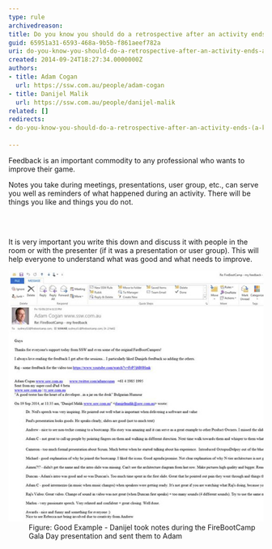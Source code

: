 ```yaml
---
type: rule
archivedreason: 
title: Do you know you should do a retrospective after an activity ends (a.k.a. Feedback)?
guid: 65951a31-6593-468a-9b5b-f861aeef782a
uri: do-you-know-you-should-do-a-retrospective-after-an-activity-ends-a-k-a-feedback
created: 2014-09-24T18:27:34.0000000Z
authors:
- title: Adam Cogan
  url: https://ssw.com.au/people/adam-cogan
- title: Danijel Malik
  url: https://ssw.com.au/people/danijel-malik
related: []
redirects:
- do-you-know-you-should-do-a-retrospective-after-an-activity-ends-(a-k-a-feedback)

---
```



<p class="p1">​Feedback is an important commodity to any professional who wants to improve their game.​</p><p class="p1">Notes you take during meetings, presentations, user group, etc., can serve you well as reminders of what happened during an activity. There will be things you like and things you do not. </p>
<br><excerpt class='endintro'></excerpt><br>
<p>​It is very important you write this down and discuss it with people in the room or with the presenter (if it was a presentation or user group). This will help everyone to understand what was good and what needs to improve.​</p><dl class="goodImage"><dt><img src="activity-feedback.jpg" alt="" /></dt><dd>Figure: Good Example - Danijel took notes during the FireBootCamp Gala Day presentation and sent them to Adam​</dd></dl>


